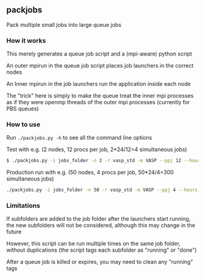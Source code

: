 ## packjobs

Pack multiple small jobs into large queue jobs

### How it works

This merely generates a queue job script and a (mpi-aware) python script

An outer mpirun in the queue job script places job launchers in the correct nodes

An Inner mpirun in the job launchers run the application inside each node

The "trick" here is simply to make the queue treat the inner mpi processes as if 
they were openmp threads of the outer mpi processes (currently for PBS queues)

### How to use

Run `./packjobs.py -h` to see all the command line options

Test with e.g. (2 nodes, 12 procs per job, 2*24/12=4 simultaneous jobs)

```bash
$ ./packjobs.py -i jobs_folder -n 2 -r vasp_std -m VASP --ppj 12 --hours 1
```

Production run with e.g. (50 nodes, 4 procs per job, 50*24/4=300 simultaneous jobs)

```bash
./packjobs.py -i jobs_folder -n 50 -r vasp_std -m VASP --ppj 4 --hours 24
```

### Limitations

If subfolders are added to the job folder after the launchers start running, 
the new subfolders will not be considered, although this may change in the future

However, this script can be run multiple times on the same job folder, 
without duplications (the script tags each subfolder as "running" or "done")

After a queue job is killed or expires, you may need to clean any "running" tags

